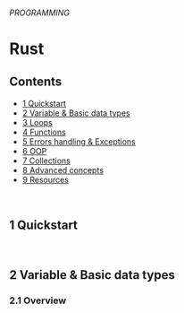 ###### PROGRAMMING
# Rust






## Contents



<!-- TOC -->
* [1 Quickstart](#1)
* [2 Variable & Basic data types](#2)
  <!-- * [2.1 Overview](#2.1)
  * [2.8 Privacy](#2.8) -->
* [3 Loops](#3)
* [4 Functions](#4)
* [5 Errors handling & Exceptions](#5)
* [6 OOP](#6)
* [7 Collections](#7)
* [8 Advanced concepts](#8)
* [9 Resources](#9)
<!-- /TOC -->


<br>

## <a name="1"/> 1 Quickstart


<br>

## <a name="2"/>2 Variable & Basic data types
### <a name="2.1">2.1 Overview
